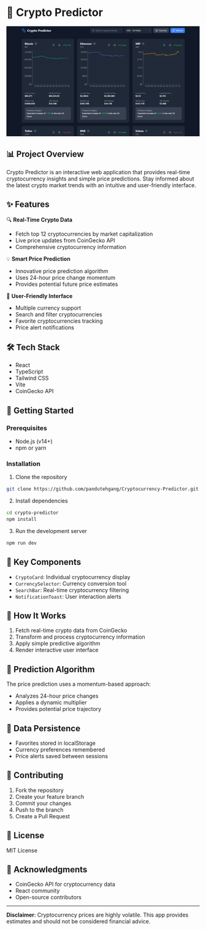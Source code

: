 # 🚀 Crypto Predictor 

![Crypto Predictor Preview](/public/Preview.png)

## 📊 Project Overview

Crypto Predictor is an interactive web application that provides real-time cryptocurrency insights and simple price predictions. Stay informed about the latest crypto market trends with an intuitive and user-friendly interface.

## ✨ Features

🔍 **Real-Time Crypto Data**
- Fetch top 12 cryptocurrencies by market capitalization
- Live price updates from CoinGecko API
- Comprehensive cryptocurrency information

💡 **Smart Price Prediction**
- Innovative price prediction algorithm
- Uses 24-hour price change momentum
- Provides potential future price estimates

🌈 **User-Friendly Interface**
- Multiple currency support
- Search and filter cryptocurrencies
- Favorite cryptocurrencies tracking
- Price alert notifications

## 🛠 Tech Stack

- React
- TypeScript
- Tailwind CSS
- Vite
- CoinGecko API

## 🚦 Getting Started

### Prerequisites
- Node.js (v14+)
- npm or yarn

### Installation

1. Clone the repository
```bash
git clone https://github.com/pandutehgang/Cryptocurrency-Predictor.git
```

2. Install dependencies
```bash
cd crypto-predictor
npm install
```

3. Run the development server
```bash
npm run dev
```

## 🔧 Key Components

- `CryptoCard`: Individual cryptocurrency display
- `CurrencySelector`: Currency conversion tool
- `SearchBar`: Real-time cryptocurrency filtering
- `NotificationToast`: User interaction alerts

## 🌟 How It Works

1. Fetch real-time crypto data from CoinGecko
2. Transform and process cryptocurrency information
3. Apply simple predictive algorithm
4. Render interactive user interface

## 🔮 Prediction Algorithm

The price prediction uses a momentum-based approach:
- Analyzes 24-hour price changes
- Applies a dynamic multiplier
- Provides potential price trajectory

## 💾 Data Persistence

- Favorites stored in localStorage
- Currency preferences remembered
- Price alerts saved between sessions

## 🤝 Contributing

1. Fork the repository
2. Create your feature branch
3. Commit your changes
4. Push to the branch
5. Create a Pull Request

## 📄 License

MIT License

## 🙌 Acknowledgments

- CoinGecko API for cryptocurrency data
- React community
- Open-source contributors

---

**Disclaimer**: Cryptocurrency prices are highly volatile. This app provides estimates and should not be considered financial advice.
